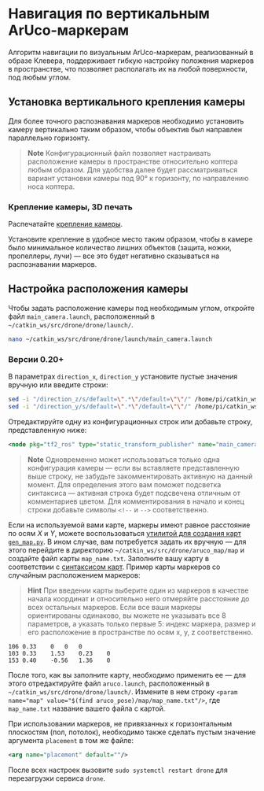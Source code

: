 # Навигация по вертикальным ArUco-маркерам

Алгоритм навигации по визуальным ArUco-маркерам, реализованный в образе Клевера, поддерживает гибкую настройку положения маркеров в пространстве, что позволяет располагать их на любой поверхности, под любым углом.

## Установка вертикального крепления камеры

Для более точного распознавания маркеров необходимо установить камеру вертикально таким образом, чтобы объектив был направлен параллельно горизонту.

> **Note** Конфигурационный файл позволяет настраивать расположение камеры в пространстве относительно коптера любым образом. Для удобства далее будет рассматриваться вариант установки камеры под 90° к горизонту, по направлению носа коптера.

### Крепление камеры, 3D печать

Распечатайте [крепление камеры](models.md#клевер-3).

Установите крепление в удобное место таким образом, чтобы в камере было минимальное количество лишних объектов (защита, ножки, пропеллеры, лучи) — все это будет негативно сказываться на распознавании маркеров.

## Настройка расположения камеры

Чтобы задать расположение камеры под необходимым углом, откройте файл `main_camera.launch`, расположенный в `~/catkin_ws/src/drone/drone/launch/`.

```bash
nano ~/catkin_ws/src/drone/drone/launch/main_camera.launch
```

### Версии 0.20+

В параметрах `direction_x`, `direction_y` установите пустые значения вручную или введите строки:

```bash
sed -i "/direction_z/s/default=\".*\"/default=\"\"/" /home/pi/catkin_ws/src/drone/drone/launch/main_camera.launch
sed -i "/direction_y/s/default=\".*\"/default=\"\"/" /home/pi/catkin_ws/src/drone/drone/launch/main_camera.launch
```

Отредактируйте одну из конфигурационных строк или добавьте строку, представленную ниже:

```xml
<node pkg="tf2_ros" type="static_transform_publisher" name="main_camera_frame" args="0.05 0 0.05 -1.5707963 0 -1.5707963 base_link main_camera_optical"/>
```

> **Note** Одновременно может использоваться только одна конфигурация камеры — если вы вставляете представленную выше строку, не забудьте закомментировать активную на данный момент. Для определения этого вам поможет подсветка синтаксиса — активная строка будет подсвечена отличным от комментариев цветом. Для комментирования в начало и конец строки добавьте символы `<!--` и `-->` соответственно.

Если на используемой вами карте, маркеры имеют равное расстояние по осям *X* и *Y*, можете воспользоваться [утилитой для создания карт `gen_map.py`](aruco_map.md#настройка-карты-маркеров). В ином случае, вам потребуется задать их вручную — для этого перейдите в директорию `~/catkin_ws/src/drone/aruco_map/map` и создайте файл карты `map_name.txt`. Заполните вашу карту в соответствии с [синтаксисом карт](aruco_map.md#настройка-карты-маркеров). Пример карты маркеров со случайным расположением маркеров:

> **Hint** При введении карты выберите один из маркеров в качестве начала координат и относительно него отмеряйте расстояние до всех остальных маркеров. Если все ваши маркеры ориентированы одинаково, вы можете не указывать все 8 параметров, а указать только первые 5: индекс маркера, размер и его расположение в пространстве по осям x, y, z соответственно.

```
106 0.33    0   0   0
103 0.33    1.53    0.23    0
153 0.40    -0.56   1.36    0
```

После того, как вы заполните карту, необходимо применить ее — для этого отредактируйте файл `aruco.launch`, расположенный в `~/catkin_ws/src/drone/drone/launch/`. Измените в нем строку `<param name="map" value="$(find aruco_pose)/map/map_name.txt"/>`, где `map_name.txt` название вашего файла с картой.

При использовании маркеров, не привязанных к горизонтальным плоскостям (пол, потолок), необходимо также сделать пустым значение аргумента `placement` в том же файле:

```xml
<arg name="placement" default=""/>
```

После всех настроек вызовите `sudo systemctl restart drone` для перезагрузки сервиса `drone`.

